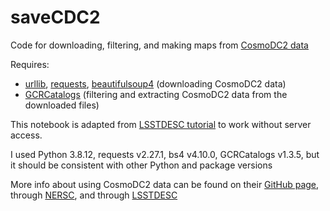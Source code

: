 # saveCDC2
Code for downloading, filtering, and making maps from [CosmoDC2 data](https://arxiv.org/abs/1907.06530)

Requires:
* [urllib](https://docs.python.org/3/library/urllib.html), [requests](https://pypi.org/project/requests/), [beautifulsoup4](https://pypi.org/project/beautifulsoup4/) (downloading CosmoDC2 data)
* [GCRCatalogs](https://github.com/LSSTDESC/gcr-catalogs) (filtering and extracting CosmoDC2 data from the downloaded files)

This notebook is adapted from [LSSTDESC tutorial](https://github.com/LSSTDESC/gcr-catalogs/blob/master/examples/GCRCatalogs%20Demo.ipynb) to work without server access.

I used Python 3.8.12, requests v2.27.1, bs4 v4.10.0, GCRCatalogs v1.3.5, but it should be consistent with other Python and package versions

More info about using CosmoDC2 data can be found on their [GitHub page](https://github.com/LSSTDESC/cosmodc2), through [NERSC](https://portal.nersc.gov/project/lsst/cosmoDC2/_README.html), and through [LSSTDESC](https://data.lsstdesc.org/doc/cosmodc2)
